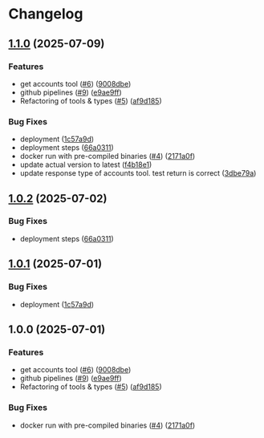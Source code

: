 # Changelog

## [1.1.0](https://github.com/kekkei-genkai/actual-mcp/compare/v1.0.2...v1.1.0) (2025-07-09)


### Features

* get accounts tool ([#6](https://github.com/kekkei-genkai/actual-mcp/issues/6)) ([9008dbe](https://github.com/kekkei-genkai/actual-mcp/commit/9008dbe8a94e83b822f28a1c0190f281882b7fcc))
* github pipelines ([#9](https://github.com/kekkei-genkai/actual-mcp/issues/9)) ([e9ae9ff](https://github.com/kekkei-genkai/actual-mcp/commit/e9ae9ff2a53c19ba9065804c64fb257bfbc3a8f7))
* Refactoring of tools & types ([#5](https://github.com/kekkei-genkai/actual-mcp/issues/5)) ([af9d185](https://github.com/kekkei-genkai/actual-mcp/commit/af9d1850ca76315185f36331f758597f510a4528))


### Bug Fixes

* deployment ([1c57a9d](https://github.com/kekkei-genkai/actual-mcp/commit/1c57a9d980bbf5724121763372a30a202e961273))
* deployment steps ([66a0311](https://github.com/kekkei-genkai/actual-mcp/commit/66a0311dccfa8f1cdb47052c74e21f070c0e7863))
* docker run with pre-compiled binaries ([#4](https://github.com/kekkei-genkai/actual-mcp/issues/4)) ([2171a0f](https://github.com/kekkei-genkai/actual-mcp/commit/2171a0f5ccb2cd1ecc29affb86fb9ae6e3710200))
* update actual version to latest ([f4b18e1](https://github.com/kekkei-genkai/actual-mcp/commit/f4b18e13329bbf78ef498e1e200ea51dae3f9d88))
* update response type of accounts tool. test return is correct ([3dbe79a](https://github.com/kekkei-genkai/actual-mcp/commit/3dbe79a665a26acea6133812f36bf8a41ac60eae))

## [1.0.2](https://github.com/s-stefanov/actual-mcp/compare/v1.0.1...v1.0.2) (2025-07-02)


### Bug Fixes

* deployment steps ([66a0311](https://github.com/s-stefanov/actual-mcp/commit/66a0311dccfa8f1cdb47052c74e21f070c0e7863))

## [1.0.1](https://github.com/s-stefanov/actual-mcp/compare/v1.0.0...v1.0.1) (2025-07-01)


### Bug Fixes

* deployment ([1c57a9d](https://github.com/s-stefanov/actual-mcp/commit/1c57a9d980bbf5724121763372a30a202e961273))

## 1.0.0 (2025-07-01)


### Features

* get accounts tool ([#6](https://github.com/s-stefanov/actual-mcp/issues/6)) ([9008dbe](https://github.com/s-stefanov/actual-mcp/commit/9008dbe8a94e83b822f28a1c0190f281882b7fcc))
* github pipelines ([#9](https://github.com/s-stefanov/actual-mcp/issues/9)) ([e9ae9ff](https://github.com/s-stefanov/actual-mcp/commit/e9ae9ff2a53c19ba9065804c64fb257bfbc3a8f7))
* Refactoring of tools & types ([#5](https://github.com/s-stefanov/actual-mcp/issues/5)) ([af9d185](https://github.com/s-stefanov/actual-mcp/commit/af9d1850ca76315185f36331f758597f510a4528))


### Bug Fixes

* docker run with pre-compiled binaries ([#4](https://github.com/s-stefanov/actual-mcp/issues/4)) ([2171a0f](https://github.com/s-stefanov/actual-mcp/commit/2171a0f5ccb2cd1ecc29affb86fb9ae6e3710200))
